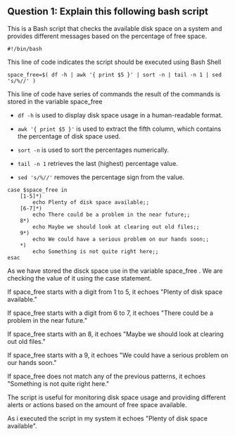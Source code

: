 ## Question 1: Explain this following bash script

This is a Bash script that checks the available disk space on a system and provides different messages based on the percentage of free space.
```
#!/bin/bash
```
This line of code indicates the script should be executed using Bash Shell

```
space_free=$( df -h | awk '{ print $5 }' | sort -n | tail -n 1 | sed 's/%//' )
```
This line of code have series of commands the result of the commands is stored in the variable space_free

- ```df -h``` is used to display disk space usage in a human-readable format.

- ```awk '{ print $5 }'``` is used to extract the fifth column, which contains the percentage of disk space used.
- ```sort -n``` is used to sort the percentages numerically.
- ```tail -n 1``` retrieves the last (highest) percentage value.
- ```sed 's/%//'``` removes the percentage sign from the value.

```
case $space_free in
    [1-5]*)
        echo Plenty of disk space available;;
    [6-7]*)
        echo There could be a problem in the near future;;
    8*)
        echo Maybe we should look at clearing out old files;;
    9*)
        echo We could have a serious problem on our hands soon;;
    *)
        echo Something is not quite right here;;
esac
```
As we have stored the disck space use in the variable space_free . We are checking the value of it using the case statement.

If space_free starts with a digit from 1 to 5, it echoes "Plenty of disk space available."

If space_free starts with a digit from 6 to 7, it echoes "There could be a problem in the near future."

If space_free starts with an 8, it echoes "Maybe we should look at clearing out old files."

If space_free starts with a 9, it echoes "We could have a serious problem on our hands soon."

If space_free does not match any of the previous patterns, it echoes "Something is not quite right here."

The script is useful for monitoring disk space usage and providing different alerts or actions based on the amount of free space available.

As i executed the script in my system it echoes "Plenty of disk space available".
